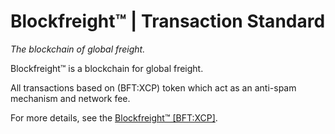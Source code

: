 # Blockfreight™ | Transaction Standard

*The blockchain of global freight.*

Blockfreight™ is a blockchain for global freight.

All transactions based on (BFT:XCP) token which act as an anti-spam mechanism and network fee.

For more details, see the [Blockfreight™ \[BFT:XCP\]](https://blockfreight.com).